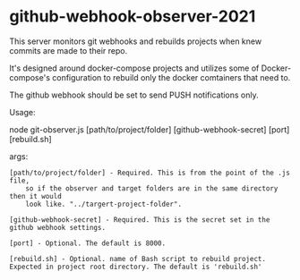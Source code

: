 # github-webhook-observer-2021

This server monitors git webhooks and rebuilds projects when knew commits are made to their repo. 

It's designed around docker-compose projects and utilizes some of Docker-compose's configuration to rebuild only the docker comtainers that need to.

The github webhook should be set to send PUSH notifications only.

Usage:

node git-observer.js [path/to/project/folder] [github-webhook-secret] [port] [rebuild.sh]

args:

    [path/to/project/folder] - Required. This is from the point of the .js file, 
        so if the observer and target folders are in the same directory then it would
        look like. "../targert-project-folder".

    [github-webhook-secret] - Required. This is the secret set in the github webhook settings.

    [port] - Optional. The default is 8000.

    [rebuild.sh] - Optional. name of Bash script to rebuild project. Expected in project root directory. The default is 'rebuild.sh'

